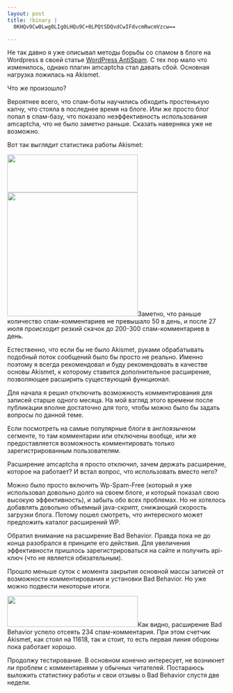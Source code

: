 ```yaml
--- 
layout: post
title: !binary |
  0KHQv9Cw0Lwg0LIg0LHQu9C+0LPQtSDQvdCwIFdvcmRwcmVzcw==

---
```

Не так давно я уже описывал методы борьбы со спамом в блоге на Wordpress в своей статье <a href="http://www.juev.ru/2010/01/05/wordpress-antispam/">WordPress AntiSpam</a>. С тех пор мало что изменилось, однако плагин amcaptcha стал давать сбой. Основная нагрузка ложилась на Akismet.

Что же произошло?

<!--more-->Вероятнее всего, что спам-боты научились обходить простенькую капчу, что стояла в последнее время на блоге. Или же просто блог попал в спам-базу, что показало неэффективность использования amcaptcha, что не было заметно раньше. Сказать наверняка уже не возможно.

Вот так выглядит статистика работы Akismet:

<a href="http://static.juev.ru/2010/08/akismet_dia.png"><img class="aligncenter size-medium wp-image-1113" title="akismet_dia" src="http://static.juev.ru/2010/08/akismet_dia-300x87.png" alt="" width="300" height="87" /></a><a href="http://static.juev.ru/2010/08/akismet_stat.png"><img class="aligncenter size-medium wp-image-1114" title="akismet_stat" src="http://static.juev.ru/2010/08/akismet_stat-300x284.png" alt="" width="300" height="284" /></a>Заметно, что раньше количество спам-комментариев не превышало 50 в день, и после 27 июля происходит резкий скачок до 200-300 спам-комментариев в день.

Естественно, что если бы не было Akismet, руками обрабатывать подобный поток сообщений было бы просто не реально. Именно поэтому я всегда рекомендовал и буду рекомендовать в качестве основы Akismet, к которому ставится дополнительное расширение, позволяющее расширить существующий функционал.

Для начала я решил отключить возможность комментирования для записей старше одного месяца. На мой взгляд этого времени после публикации вполне достаточно для того, чтобы можно было бы задать вопросы по данной теме.

Если посмотреть на самые популярные блоги в англоязычном сегменте, то там комментарии или отключены вообще, или же предоставляется возможность комментировать только зарегистрированным пользователям.

Расширение amcaptcha я просто отключил, зачем держать расширение, которое на работает? И встал вопрос, что использовать вместо него?

Можно было просто включить Wp-Spam-Free (который я уже использовал довольно долго на своем блоге, и который показал свою высокую эффективность), и забыть обо всех проблемах. Но не хотелось добавлять довольно объемный java-скрипт, снижающий скорость загрузки блога. Потому пошел смотреть, что интересного может предложить каталог расширений WP.

Обратил внимание на расширение Bad Behavior. Правда пока не до конца разобрался в принципе его действия. Для увеличения эффективности пришлось зарегистрироваться на сайте и получить api-ключ (что не является обязательным).

Прошло меньше суток с момента закрытия основной массы записей от возможности комментирования и установки Bad Behavior. Но уже можно подвести некоторые итоги.

<a href="http://static.juev.ru/2010/08/bad_behavior.png"><img class="aligncenter size-medium wp-image-1115" title="bad_behavior" src="http://static.juev.ru/2010/08/bad_behavior-300x71.png" alt="" width="300" height="71" /></a>Как видно, расширение Bad Behavior успело отсеять 234 спам-комментария. При этом счетчик Akismet, как стоял на 11618, так и стоит, то есть первая линия обороны пока работает хорошо.

Продолжу тестирование. В основном конечно интересует, не возникнет ли проблем с комментариями у обычных читателей. Постараюсь выложить статистику работы и свои отзывы о Bad Behavior спустя две недели.
